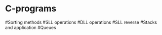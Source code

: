 # C-programs
#Sorting methods
#SLL operations 
#DLL operations 
#SLL reverse
#Stacks and application
#Queues
